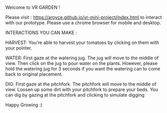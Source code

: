 Welcome to VR GARDEN !

Please visit : https://aroyce.github.io/vr-mini-project/index.html to interact with our prototype. Please use a chrome browser for mobile and desktop.

INTERACTIONS YOU CAN MAKE :

HARVEST:
  You're able to harvest your tomatoes by clicking on them with your pointer.

WATER:
  First gaze at the watering jug. The jug will move to the middle of view. Then click on the jug to pour water on the plants. However, please hold the watering jug for 3 seconds if you want the watering can to come back to original placement.

DIG:
  First gaze at the pitchfork. The pitchfork will move to the middle of view.  Loosen up some dirt with your pitchfork to prepare your beds. You can dig by gazing at the pitchfork and clicking to simulate digging



Happy Growing :)
